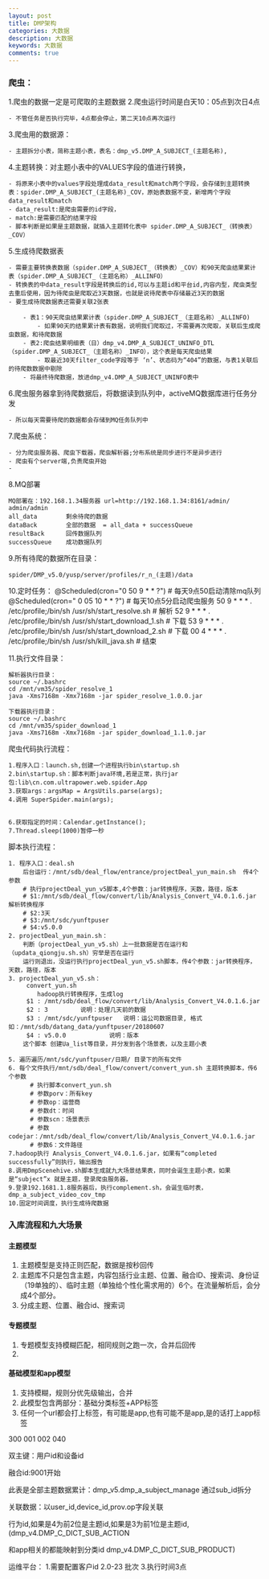 ```yaml
---
layout: post
title: DMP架构
categories: 大数据
description: 大数据
keywords: 大数据
comments: true
---
```




### 爬虫：

1.爬虫的数据一定是可爬取的主题数据
2.爬虫运行时间是白天10：05点到次日4点

    - 不管任务是否执行完毕，4点都会停止，第二天10点再次运行
3.爬虫用的数据源：

    - 主题拆分小表，简称主题小表，表名：dmp_v5.DMP_A_SUBJECT_(主题名称),

4.主题转换：对主题小表中的VALUES字段的值进行转换，

    - 将原来小表中的values字段处理成data_result和match两个字段，会存储到主题转换表：spider.DMP_A_SUBJECT_(主题名称)_COV，原始表数据不变，新增两个字段data_result和match
    - data_result:是爬虫需要的id字段，
    - match:是需要匹配的结果字段
    - 脚本判断是如果是主题数据，就插入主题转化表中 spider.DMP_A_SUBJECT_（转换表）_COV）

5.生成待爬数据表

    - 需要主要转换表数据（spider.DMP_A_SUBJECT_（转换表）_COV）和90天爬虫结果累计表（spider.DMP_A_SUBJECT_（主题名称）_ALLINFO）
    - 转换表的中data_result字段是转换后的id,可以与主题id和平台id,内容内型，爬虫类型去重后使用，因为待爬虫是爬取近3天数据，也就是说待爬表中存储最近3天的数据
    - 要生成待爬数据表还需要关联2张表

        - 表1：90天爬虫结果累计表（spider.DMP_A_SUBJECT_（主题名称）_ALLINFO)
            - 如果90天的结果累计表有数据，说明我们爬取过，不需要再次爬取，关联后生成爬虫数据，和待爬数据
        - 表2:爬虫结果明细表（日）dmp_v4.DMP_A_SUBJECT_UNINFO_DTL（spider.DMP_A_SUBJECT_（主题名称）_INFO），这个表是每天爬虫结果
            - 取最近30天filter_code字段等于 ‘n’、状态码为“404”的数据，与表1关联后的待爬数数据中剔除
        - 将最终待爬数据，放进dmp_v4.DMP_A_SUBJECT_UNINFO表中


6.爬虫服务器拿到待爬数据后，将数据读到队列中，activeMQ数据库进行任务分发

    - 所以每天需要待爬的数据都会存储到MQ任务队列中

7.爬虫系统：

    - 分为爬虫服务器、爬虫下载器，爬虫解析器;分布系统是同步进行不是异步进行
    - 爬虫有个server端,负责爬虫开始
    -
8.MQ部署

    MQ部署在：192.168.1.34服务器 url=http://192.168.1.34:8161/admin/  admin/admin
    all_data        剩余待爬的数据
    dataBack        全部的数据  = all_data + successQueue
    resultBack      回传数据队列
    successQueue    成功数据队列

9.所有待爬的数据所在目录：

    spider/DMP_v5.0/yusp/server/profiles/r_n_(主题)/data

10.定时任务：
    @Scheduled(cron="0 50 9 * * ?")                                # 每天9点50启动清除mq队列
    @Scheduled(cron=" 0 05 10 * * ?")                              # 每天10点5分启动爬虫服务
    50 9 * * * . /etc/profile;/bin/sh /usr/sh/start_resolve.sh     # 解析
    52 9 * * * . /etc/profile;/bin/sh /usr/sh/start_download_1.sh  # 下载
    53 9 * * * . /etc/profile;/bin/sh /usr/sh/start_download_2.sh  # 下载
    00 4 * * * . /etc/profile;/bin/sh /usr/sh/kill_java.sh         # 结束

11.执行文件目录：

    解析器执行目录：
    source ~/.bashrc
    cd /mnt/vm35/spider_resolve_1
    java -Xms7168m -Xmx7168m -jar spider_resolve_1.0.0.jar

    下载器执行目录：
    source ~/.bashrc
    cd /mnt/vm35/spider_download_1
    java -Xms7168m -Xmx7168m -jar spider_download_1.1.0.jar




爬虫代码执行流程：

    1.程序入口：launch.sh,创建一个进程执行bin\startup.sh
    2.bin\startup.sh：脚本判断java环境,若是正常，执行jar包:lib\cn.com.ultrapower.web.spider.App
    3.获取args：argsMap = ArgsUtils.parse(args);
    4.调用 SuperSpider.main(args);


    6.获取指定的时间：Calendar.getInstance();
    7.Thread.sleep(1000)暂停一秒 



脚本执行流程：

    1. 程序入口：deal.sh
        后台运行：/mnt/sdb/deal_flow/entrance/projectDeal_yun_main.sh  传4个参数
        # 执行projectDeal_yun_v5脚本,4个参数：jar转换程序，天数，路径，版本
        # $1:/mnt/sdb/deal_flow/convert/lib/Analysis_Convert_V4.0.1.6.jar  解析转换程序
        # $2:3天
        # $3:/mnt/sdc/yunftpuser
        # $4:v5.0.0
    2. projectDeal_yun_main.sh：
        判断（projectDeal_yun_v5.sh）上一批数据是否在运行和（updata_qiongju.sh.sh）穷举是否在运行
        运行则退出，没运行执行projectDeal_yun_v5.sh脚本，传4个参数：jar转换程序，天数，路径，版本
    3. projectDeal_yun_v5.sh：
         convert_yun.sh
            hadoop执行转换程序，生成log
         $1 : /mnt/sdb/deal_flow/convert/lib/Analysis_Convert_V4.0.1.6.jar
         $2 : 3			说明：处理几天前的数据
         $3 : /mnt/sdc/yunftpuser	说明：运公司数据目录, 格式如：/mnt/sdb/datang_data/yunftpuser/20180607
         $4 : v5.0.0			说明：版本
        这个脚本 创建Ua_list等目录，并分发到各个场景表，以及主题小表

    5. 遍历遍历/mnt/sdc/yunftpuser/日期/ 目录下的所有文件
    6. 每个文件执行/mnt/sdb/deal_flow/convert/convert_yun.sh 主题转换脚本，传6个参数
          # 执行脚本convert_yun.sh
          # 参数porv：所有key
          # 参数op：运营商
          # 参数dt：时间
          # 参数scn：场景表示
          # 参数codejar：/mnt/sdb/deal_flow/convert/lib/Analysis_Convert_V4.0.1.6.jar
          # 参数6：文件路径
    7.hadoop执行 Analysis_Convert_V4.0.1.6.jar，如果有“completed successfully”则执行，输出报告
    8.调用DmpScenehive.sh脚本生成就九大场景结果表，同时会诞生主题小表，如果是“subject”x 就是主题，登录爬虫服务器，
    9.登录192.1681.1.8服务器后，执行complement.sh，会诞生临时表，dmp_a_subject_video_cov_tmp
    10.固定时间调度，执行生成待爬数据




 



### 入库流程和九大场景

#### 主题模型

1. 主题模型是支持正则匹配，数据是按秒回传
2. 主题库不只是包含主题，内容包括行业主题、位置、融合ID、搜索词、身份证（19单独的）、临时主题（单独给个性化需求用的）6个。在流量解析后，会分成4个部分。
3. 分成主题、位置、融合id、搜索词

#### 专题模型

1. 专题模型支持模糊匹配，相同规则之跑一次，合并后回传
2.

#### 基础模型和app模型

1. 支持模糊，规则分优先级输出，合并
2. 此模型包含两部分：基础分类标签+APP标签
3. 任何一个url都会打上标签，有可能是app,也有可能不是app,是的话打上app标签




300 001 002 040


双主键：用户id和设备id

融合id:9001开始

此表是全部主题数据累计：dmp_v5.dmp_a_subject_manage 通过sub_id拆分

关联数据：以user_id,device_id,prov.op字段关联

行为id,如果是4为前2位是主题id,如果是3为前1位是主题id,(dmp_v4.DMP_C_DICT_SUB_ACTION

和app相关的都能映射到分类id  dmp_v4.DMP_C_DICT_SUB_PRODUCT)

运维平台：
    1.需要配置客户id
    2.0-23 批次
    3.执行时间3点



